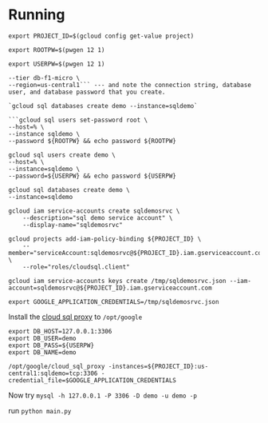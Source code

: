 # Running

`export PROJECT_ID=$(gcloud config get-value project)`

`export ROOTPW=$(pwgen 12 1)`

`export USERPW=$(pwgen 12 1)`

```gcloud sql instances create sqldemo \
--tier db-f1-micro \
--region=us-central1``` --- and note the connection string, database user, and database password that you create.

`gcloud sql databases create demo --instance=sqldemo`

```gcloud sql users set-password root \
--host=% \
--instance sqldemo \
--password ${ROOTPW} && echo password ${ROOTPW}
```

```
gcloud sql users create demo \
--host=% \
--instance=sqldemo \
--password=${USERPW} && echo password ${USERPW}
```

```
gcloud sql databases create demo \
--instance=sqldemo
```

```
gcloud iam service-accounts create sqldemosrvc \
    --description="sql demo service account" \
    --display-name="sqldemosrvc"
```

```
gcloud projects add-iam-policy-binding ${PROJECT_ID} \
    --member="serviceAccount:sqldemosrvc@${PROJECT_ID}.iam.gserviceaccount.com" \
    --role="roles/cloudsql.client"
```

`gcloud iam service-accounts keys create /tmp/sqldemosrvc.json --iam-account=sqldemosrvc@${PROJECT_ID}.iam.gserviceaccount.com`

`export GOOGLE_APPLICATION_CREDENTIALS=/tmp/sqldemosrvc.json`

Install the [cloud sql proxy](https://cloud.google.com/sql/docs/mysql/sql-proxy#install) to `/opt/google`

```
export DB_HOST=127.0.0.1:3306
export DB_USER=demo
export DB_PASS=${USERPW}
export DB_NAME=demo
```

`/opt/google/cloud_sql_proxy -instances=${PROJECT_ID}:us-central1:sqldemo=tcp:3306 -credential_file=$GOOGLE_APPLICATION_CREDENTIALS `

Now try `mysql -h 127.0.0.1 -P 3306 -D demo -u demo -p`

run `python main.py`

